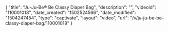 {
    "title": "Ju-Ju-Be&reg; Be Classy Diaper Bag",
    "description": "",
    "videoid": "110001018",
    "date_created": "1502524566",
    "date_modified": "1504247454",
    "type": "captivate",
    "layout": "video",
    "url": "\/v\/ju-ju-be-be-classy-diaper-bag\/110001018"
}